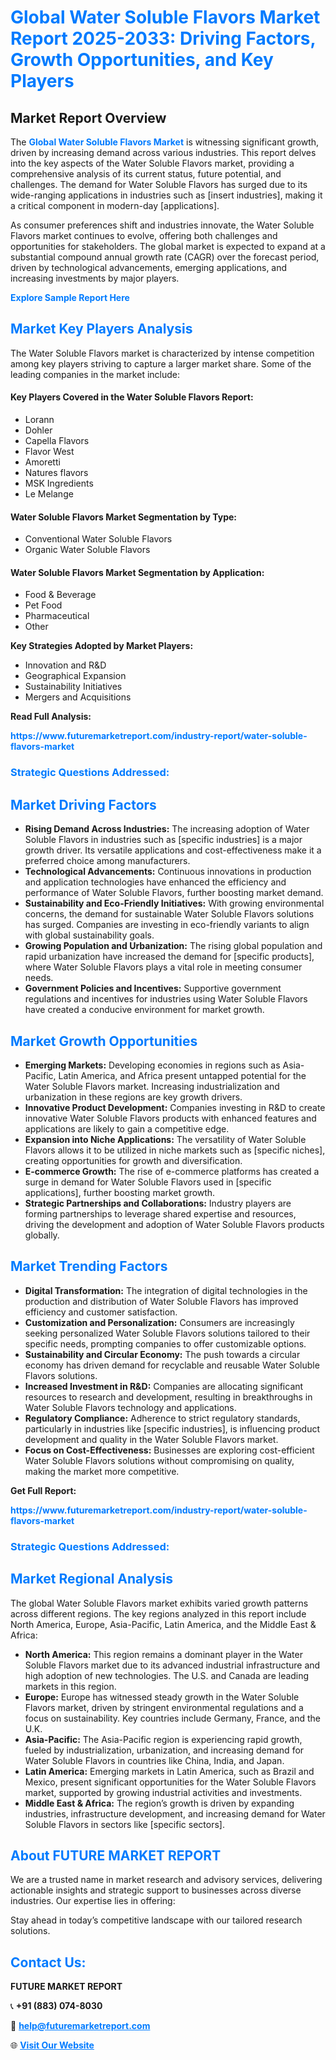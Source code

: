 <h1 style="color: #007BFF;">Global Water Soluble Flavors Market Report 2025-2033: Driving Factors, Growth Opportunities, and Key Players</h1>

<section id="overview">
<h2>Market Report Overview</h2>
<p>The <a href="https://www.futuremarketreport.com/industry-report/water-soluble-flavors-market" style="color: #007BFF; text-decoration: none;"><strong>Global Water Soluble Flavors Market</strong></a> is witnessing significant growth, driven by increasing demand across various industries. This report delves into the key aspects of the Water Soluble Flavors market, providing a comprehensive analysis of its current status, future potential, and challenges. The demand for Water Soluble Flavors has surged due to its wide-ranging applications in industries such as [insert industries], making it a critical component in modern-day [applications].</p>
<p>As consumer preferences shift and industries innovate, the Water Soluble Flavors market continues to evolve, offering both challenges and opportunities for stakeholders. The global market is expected to expand at a substantial compound annual growth rate (CAGR) over the forecast period, driven by technological advancements, emerging applications, and increasing investments by major players.</p>
</section>

<section id="overview">
<p><a href="https://www.futuremarketreport.com/request-sample/reportId=114246" style="color: #007BFF; text-decoration: none;"><strong>Explore Sample Report Here</strong></a></p>
</section>

<section id="key-players">
<h2 style="color: #007BFF;">Market Key Players Analysis</h2>
<p>The Water Soluble Flavors market is characterized by intense competition among key players striving to capture a larger market share. Some of the leading companies in the market include:</p>
<h4>Key Players Covered in the Water Soluble Flavors Report:</h4>
<ul><li>Lorann</li><li>Dohler</li><li>Capella Flavors</li><li>Flavor West</li><li>Amoretti</li><li>Natures flavors</li><li>MSK Ingredients</li><li>Le Melange</li></ul>
<h4>Water Soluble Flavors Market Segmentation by Type:</h4>
<ul><li>Conventional Water Soluble Flavors</li><li>Organic Water Soluble Flavors</li></ul>

<h4>Water Soluble Flavors Market Segmentation by Application:</h4>
<ul><li>Food &amp; Beverage</li><li>Pet Food</li><li>Pharmaceutical</li><li>Other</li></ul>
<p><strong>Key Strategies Adopted by Market Players:</strong></p>
<ul>
<li>Innovation and R&D</li>
<li>Geographical Expansion</li>
<li>Sustainability Initiatives</li>
<li>Mergers and Acquisitions</li>
</ul>
</section>

<section>
<p><strong>Read Full Analysis: </strong></p><a href="https://www.futuremarketreport.com/industry-report/water-soluble-flavors-market" style="color: #007BFF; text-decoration: none;"><strong>https://www.futuremarketreport.com/industry-report/water-soluble-flavors-market</strong></a>
<h3 style="color: #007BFF;">Strategic Questions Addressed:</h3>
</section>

<section id="driving-factors">
<h2 style="color: #007BFF;">Market Driving Factors</h2>
<ul>
<li><strong>Rising Demand Across Industries:</strong> The increasing adoption of Water Soluble Flavors in industries such as [specific industries] is a major growth driver. Its versatile applications and cost-effectiveness make it a preferred choice among manufacturers.</li>
<li><strong>Technological Advancements:</strong> Continuous innovations in production and application technologies have enhanced the efficiency and performance of Water Soluble Flavors, further boosting market demand.</li>
<li><strong>Sustainability and Eco-Friendly Initiatives:</strong> With growing environmental concerns, the demand for sustainable Water Soluble Flavors solutions has surged. Companies are investing in eco-friendly variants to align with global sustainability goals.</li>
<li><strong>Growing Population and Urbanization:</strong> The rising global population and rapid urbanization have increased the demand for [specific products], where Water Soluble Flavors plays a vital role in meeting consumer needs.</li>
<li><strong>Government Policies and Incentives:</strong> Supportive government regulations and incentives for industries using Water Soluble Flavors have created a conducive environment for market growth.</li>
</ul>
</section>

<section id="growth-opportunities">
<h2 style="color: #007BFF;">Market Growth Opportunities</h2>
<ul>
<li><strong>Emerging Markets:</strong> Developing economies in regions such as Asia-Pacific, Latin America, and Africa present untapped potential for the Water Soluble Flavors market. Increasing industrialization and urbanization in these regions are key growth drivers.</li>
<li><strong>Innovative Product Development:</strong> Companies investing in R&D to create innovative Water Soluble Flavors products with enhanced features and applications are likely to gain a competitive edge.</li>
<li><strong>Expansion into Niche Applications:</strong> The versatility of Water Soluble Flavors allows it to be utilized in niche markets such as [specific niches], creating opportunities for growth and diversification.</li>
<li><strong>E-commerce Growth:</strong> The rise of e-commerce platforms has created a surge in demand for Water Soluble Flavors used in [specific applications], further boosting market growth.</li>
<li><strong>Strategic Partnerships and Collaborations:</strong> Industry players are forming partnerships to leverage shared expertise and resources, driving the development and adoption of Water Soluble Flavors products globally.</li>
</ul>
</section>

<section id="trending-factors">
<h2 style="color: #007BFF;">Market Trending Factors</h2>
<ul>
<li><strong>Digital Transformation:</strong> The integration of digital technologies in the production and distribution of Water Soluble Flavors has improved efficiency and customer satisfaction.</li>
<li><strong>Customization and Personalization:</strong> Consumers are increasingly seeking personalized Water Soluble Flavors solutions tailored to their specific needs, prompting companies to offer customizable options.</li>
<li><strong>Sustainability and Circular Economy:</strong> The push towards a circular economy has driven demand for recyclable and reusable Water Soluble Flavors solutions.</li>
<li><strong>Increased Investment in R&D:</strong> Companies are allocating significant resources to research and development, resulting in breakthroughs in Water Soluble Flavors technology and applications.</li>
<li><strong>Regulatory Compliance:</strong> Adherence to strict regulatory standards, particularly in industries like [specific industries], is influencing product development and quality in the Water Soluble Flavors market.</li>
<li><strong>Focus on Cost-Effectiveness:</strong> Businesses are exploring cost-efficient Water Soluble Flavors solutions without compromising on quality, making the market more competitive.</li>
</ul>
</section>

<section>
<p><strong>Get Full Report: </strong></p><a href="https://www.futuremarketreport.com/industry-report/water-soluble-flavors-market" style="color: #007BFF; text-decoration: none;"><strong>https://www.futuremarketreport.com/industry-report/water-soluble-flavors-market</strong></a>
<h3 style="color: #007BFF;">Strategic Questions Addressed:</h3>
</section>


<section id="regional-analysis">
<h2 style="color: #007BFF;">Market Regional Analysis</h2>
<p>The global Water Soluble Flavors market exhibits varied growth patterns across different regions. The key regions analyzed in this report include North America, Europe, Asia-Pacific, Latin America, and the Middle East & Africa:</p>
<ul>
<li><strong>North America:</strong> This region remains a dominant player in the Water Soluble Flavors market due to its advanced industrial infrastructure and high adoption of new technologies. The U.S. and Canada are leading markets in this region.</li>
<li><strong>Europe:</strong> Europe has witnessed steady growth in the Water Soluble Flavors market, driven by stringent environmental regulations and a focus on sustainability. Key countries include Germany, France, and the U.K.</li>
<li><strong>Asia-Pacific:</strong> The Asia-Pacific region is experiencing rapid growth, fueled by industrialization, urbanization, and increasing demand for Water Soluble Flavors in countries like China, India, and Japan.</li>
<li><strong>Latin America:</strong> Emerging markets in Latin America, such as Brazil and Mexico, present significant opportunities for the Water Soluble Flavors market, supported by growing industrial activities and investments.</li>
<li><strong>Middle East & Africa:</strong> The region’s growth is driven by expanding industries, infrastructure development, and increasing demand for Water Soluble Flavors in sectors like [specific sectors].</li>
</ul>
</section>

<footer>
<h2 style="color: #007BFF;">About FUTURE MARKET REPORT</h2>
<p>We are a trusted name in market research and advisory services, delivering actionable insights and strategic support to businesses across diverse industries. Our expertise lies in offering:</p>

<p>Stay ahead in today’s competitive landscape with our tailored research solutions.</p>

<h2 style="color: #007BFF;">Contact Us:</h2>
<p><strong>FUTURE MARKET REPORT</strong></p>
<p>📞 <strong>+91 (883) 074-8030</strong></p>
<p>📧 <strong><a href="mailto:help@futuremarketreport.com" style="color: #007BFF;">help@futuremarketreport.com</a></strong></p>
<p>🌐 <strong><a href="https://www.futuremarketreport.com/" style="color: #007BFF;">Visit Our Website</a></strong></p>
</footer>